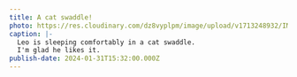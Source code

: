 ```yaml
---
title: A cat swaddle!
photo: https://res.cloudinary.com/dz8vyplpm/image/upload/v1713248932/IMG_8623_a6e9dj.jpg
caption: |-
  Leo is sleeping comfortably in a cat swaddle.
  I'm glad he likes it.
publish-date: 2024-01-31T15:32:00.000Z
---
```

